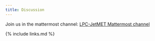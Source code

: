 ```yaml
---
title: Discussion
---
```


Join us in the mattermost channel: [LPC-JetMET Mattermost channel](https://mattermost.web.cern.ch/lpcrun2discuss/channels/jetmet-pu)

{% include links.md %}
